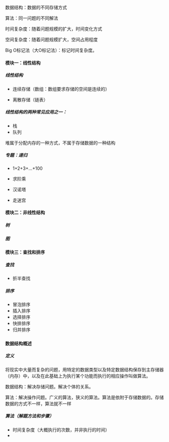 数据结构：数据的不同存储方式

算法：同一问题的不同解法

时间复杂度：随着问题规模的扩大，时间变化方式

空间复杂度：随着问题规模扩大，空间占用程度

Big O标记法（大O标记法）：标记时间复杂度。





#### 模块一：线性结构

##### 线性结构

- 连续存储（数组：数组要求存储的空间是连续的）

- 离散存储（链表）

##### 线性结构的两种常见应用之一：

- 栈
- 队列

堆属于分配内存的一种方式，不属于存储数据的一种结构

##### 专题：递归

- 1+2+3+…+100

- 求阶乘
- 汉诺塔
- 走迷宫

#### 模块二：非线性结构

##### 树

##### 图

#### 模块三：查找和排序

##### 查找

- 折半查找

##### 排序

- 冒泡排序
- 插入排序
- 选择排序
- 快排排序
- 归并排序

##### 

#### 数据结构概述

##### 定义

将现实中大量而复杂的问题，用特定的数据类型以及特定数据结构保存到主存储器（内存）中，以及在此基础上为执行某个功能而执行的相应操作叫做算法。

数据结构：解决存储问题。解决个体的关系。

算法：解决操作问题。广义的算法，狭义的算法。算法是依附于存储数据的。存储数据的方式不一样，算法就不一样

##### 算法（解题方法和步骤）

- 时间复杂度（大概执行的次数，并非执行的时间）
- 













































